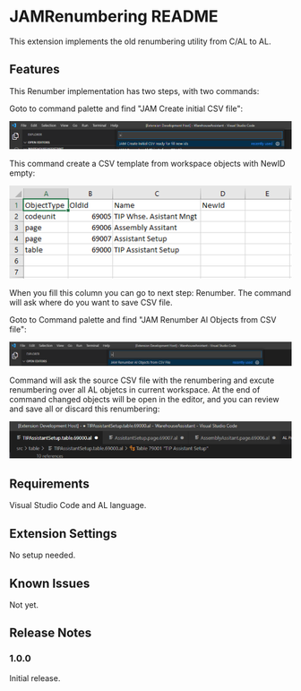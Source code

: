 # JAMRenumbering README

This extension implements the old renumbering utility from C/AL to AL.

## Features

This Renumber implementation has two steps, with two commands:

Goto to command palette and find "JAM Create initial CSV file":

![alt text](./Step1.png)

This command create a CSV template from workspace objects with NewID empty:

![alt text](./Step2.png)

When you fill this column you can go to next step: Renumber. The command will ask where do you want to save CSV file.

Goto to Command palette and find "JAM Renumber Al Objects from CSV file":

![alt text](./Step3.png)

Command will ask the source CSV file with the renumbering and excute renumbering over all AL objetcs in current workspace. At the end of command changed objects will be open in the editor, and you can review and save all or discard this renumbering:

![alt text](./Step4.png)

## Requirements

Visual Studio Code and AL language.

## Extension Settings

No setup needed.

## Known Issues

Not yet.

## Release Notes

### 1.0.0

Initial release.
